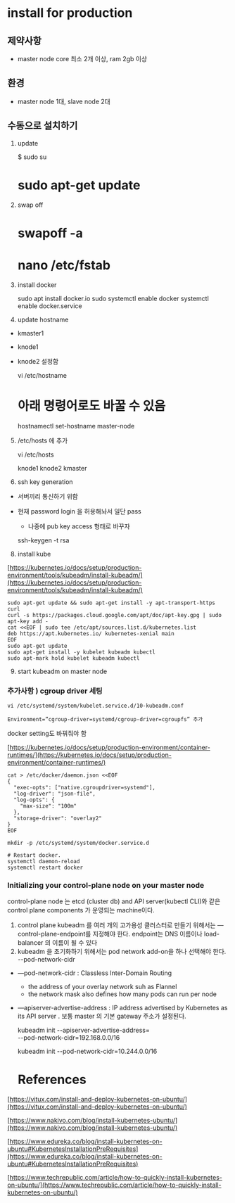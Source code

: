 # install for production
## 제약사항 
* master node core 최소 2개 이상, ram 2gb 이상 

## 환경 
* master node 1대, slave node 2대 

## 수동으로 설치하기

1) update 

    $ sudo su
    # sudo apt-get update

2) swap off

    # swapoff -a
    # nano /etc/fstab

3) install docker 

    sudo apt install docker.io
    sudo systemctl enable docker
    systemctl enable docker.service

4) update hostname

- kmaster1
- knode1
- knode2 설정함

    vi /etc/hostname
    
    # 아래 명령어로도 바꿀 수 있음 
    hostnamectl set-hostname master-node

5) /etc/hosts 에 추가

    vi /etc/hosts 
    
     knode1
     knode2
     kmaster

7) ssh key generation 

- 서버끼리 통신하기 위함
- 현재 password login 을 허용해놔서 일단 pass
    - 나중에 pub key access 형태로 바꾸자

    ssh-keygen -t rsa

8) install kube

[https://kubernetes.io/docs/setup/production-environment/tools/kubeadm/install-kubeadm/](https://kubernetes.io/docs/setup/production-environment/tools/kubeadm/install-kubeadm/)

    sudo apt-get update && sudo apt-get install -y apt-transport-https curl
    curl -s https://packages.cloud.google.com/apt/doc/apt-key.gpg | sudo apt-key add -
    cat <<EOF | sudo tee /etc/apt/sources.list.d/kubernetes.list
    deb https://apt.kubernetes.io/ kubernetes-xenial main
    EOF
    sudo apt-get update
    sudo apt-get install -y kubelet kubeadm kubectl
    sudo apt-mark hold kubelet kubeadm kubectl

9) start kubeadm on master node 

### 추가사항 ) cgroup driver 세팅

    vi /etc/systemd/system/kubelet.service.d/10-kubeadm.conf
    
    Environment=”cgroup-driver=systemd/cgroup-driver=cgroupfs” 추가 

docker setting도 바꿔줘야 함 

[https://kubernetes.io/docs/setup/production-environment/container-runtimes/](https://kubernetes.io/docs/setup/production-environment/container-runtimes/)  

    cat > /etc/docker/daemon.json <<EOF
    {
      "exec-opts": ["native.cgroupdriver=systemd"],
      "log-driver": "json-file",
      "log-opts": {
        "max-size": "100m"
      },
      "storage-driver": "overlay2"
    }
    EOF
    
    mkdir -p /etc/systemd/system/docker.service.d
    
    # Restart docker.
    systemctl daemon-reload
    systemctl restart docker

### Initializing your control-plane node on your master node

control-plane node 는 etcd (cluster db) and API server(kubectl CLI)와 같은 control plane components 가 운영되는 machine이다. 

1. control plane kubeadm 를 여러 개의 고가용성 클러스터로 만들기 위해서는 —control-plane-endpoint를 지정해야 한다. endpoint는 DNS 이름이나 load-balancer 의 이름이 될 수 있다 
2. kubeadm 을 초기화하기 위해서는 pod network add-on을 하나 선택해야 한다. --pod-network-cidr
- —pod-network-cidr : Classless Inter-Domain Routing
    - the address of your overlay network suh as Flannel
    - the network mask also defines how many pods can run per node
- —apiserver-advertise-address : IP address advertised by Kubernetes as its API server . 보통 master 의 기본 gateway 주소가 설정된다.

    kubeadm init --apiserver-advertise-address=<ip-address-of-kmaster-vm> \
    					--pod-network-cidr=192.168.0.0/16
    
    kubeadm init --pod-network-cidr=10.244.0.0/16
    
  # References

[https://vitux.com/install-and-deploy-kubernetes-on-ubuntu/](https://vitux.com/install-and-deploy-kubernetes-on-ubuntu/)  

[https://www.nakivo.com/blog/install-kubernetes-ubuntu/](https://www.nakivo.com/blog/install-kubernetes-ubuntu/) 

[https://www.edureka.co/blog/install-kubernetes-on-ubuntu#KubernetesInstallationPreRequisites](https://www.edureka.co/blog/install-kubernetes-on-ubuntu#KubernetesInstallationPreRequisites) 

[https://www.techrepublic.com/article/how-to-quickly-install-kubernetes-on-ubuntu/](https://www.techrepublic.com/article/how-to-quickly-install-kubernetes-on-ubuntu/)

